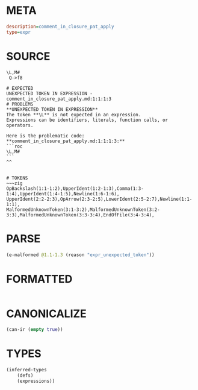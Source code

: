 # META
~~~ini
description=comment_in_closure_pat_apply
type=expr
~~~
# SOURCE
~~~roc
\L,M#
 Q->f8
~~~
~~~
# EXPECTED
UNEXPECTED TOKEN IN EXPRESSION - comment_in_closure_pat_apply.md:1:1:1:3
# PROBLEMS
**UNEXPECTED TOKEN IN EXPRESSION**
The token **\L** is not expected in an expression.
Expressions can be identifiers, literals, function calls, or operators.

Here is the problematic code:
**comment_in_closure_pat_apply.md:1:1:1:3:**
```roc
\L,M#
```
^^


# TOKENS
~~~zig
OpBackslash(1:1-1:2),UpperIdent(1:2-1:3),Comma(1:3-1:4),UpperIdent(1:4-1:5),Newline(1:6-1:6),
UpperIdent(2:2-2:3),OpArrow(2:3-2:5),LowerIdent(2:5-2:7),Newline(1:1-1:1),
MalformedUnknownToken(3:1-3:2),MalformedUnknownToken(3:2-3:3),MalformedUnknownToken(3:3-3:4),EndOfFile(3:4-3:4),
~~~
# PARSE
~~~clojure
(e-malformed @1.1-1.3 (reason "expr_unexpected_token"))
~~~
# FORMATTED
~~~roc

~~~
# CANONICALIZE
~~~clojure
(can-ir (empty true))
~~~
# TYPES
~~~clojure
(inferred-types
	(defs)
	(expressions))
~~~

